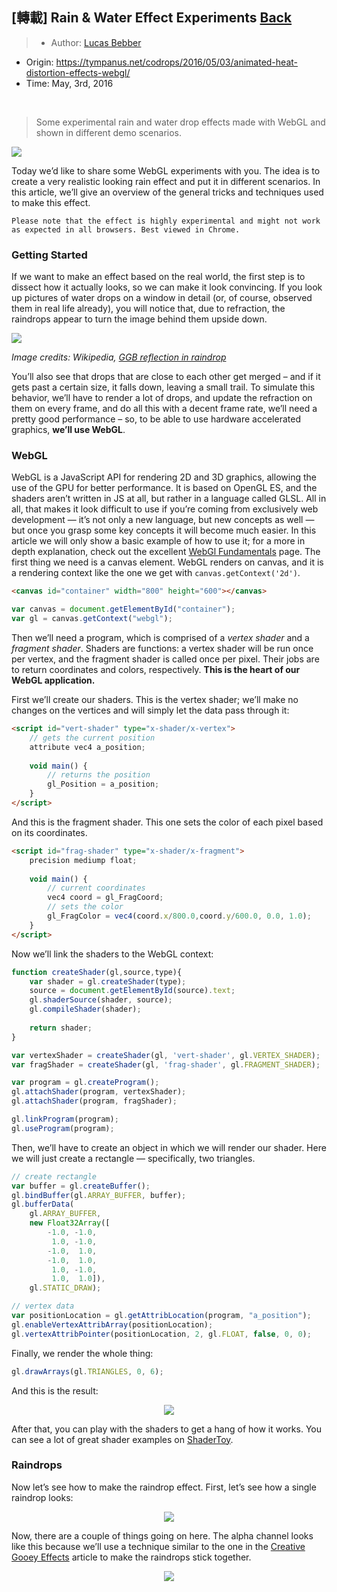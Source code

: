 ## [轉載] Rain & Water Effect Experiments [Back](./../post.md)

> - Author: [Lucas Bebber](https://github.com/lbebber)
- Origin: https://tympanus.net/codrops/2016/05/03/animated-heat-distortion-effects-webgl/
- Time: May, 3rd, 2016

<br />

> Some experimental rain and water drop effects made with WebGL and shown in different demo scenarios.

<p aling="center">
    <img src="./RainEffects.jpg" />
</p>

Today we’d like to share some WebGL experiments with you. The idea is to create a very realistic looking rain effect and put it in different scenarios. In this article, we’ll give an overview of the general tricks and techniques used to make this effect.

```
Please note that the effect is highly experimental and might not work as expected in all browsers. Best viewed in Chrome.
```

### Getting Started

If we want to make an effect based on the real world, the first step is to dissect how it actually looks, so we can make it look convincing.
If you look up pictures of water drops on a window in detail (or, of course, observed them in real life already), you will notice that, due to refraction, the raindrops appear to turn the image behind them upside down.

<p aling="center">
    <img src="./755px-GGB_reflection_in_raindrops.jpg" />
</p>
<p aling="center">
    <i>Image credits: Wikipedia, <a href="https://en.wikipedia.org/wiki/File:GGB_reflection_in_raindrops.jpg" target="_blank">GGB reflection in raindrop</a></i>
</p>

You’ll also see that drops that are close to each other get merged – and if it gets past a certain size, it falls down, leaving a small trail.
To simulate this behavior, we’ll have to render a lot of drops, and update the refraction on them on every frame, and do all this with a decent frame rate, we’ll need a pretty good performance – so, to be able to use hardware accelerated graphics, **we’ll use WebGL**.

### WebGL

WebGL is a JavaScript API for rendering 2D and 3D graphics, allowing the use of the GPU for better performance. It is based on OpenGL ES, and the shaders aren’t written in JS at all, but rather in a language called GLSL.
All in all, that makes it look difficult to use if you’re coming from exclusively web development — it’s not only a new language, but new concepts as well — but once you grasp some key concepts it will become much easier.
In this article we will only show a basic example of how to use it; for a more in depth explanation, check out the excellent [WebGl Fundamentals](http://webglfundamentals.org/) page.
The first thing we need is a canvas element. WebGL renders on canvas, and it is a rendering context like the one we get with `canvas.getContext('2d')`.

```html
<canvas id="container" width="800" height="600"></canvas>
```

```js
var canvas = document.getElementById("container");
var gl = canvas.getContext("webgl");
```

Then we’ll need a program, which is comprised of a *vertex shader* and a *fragment shader*. Shaders are functions: a vertex shader will be run once per vertex, and the fragment shader is called once per pixel. Their jobs are to return coordinates and colors, respectively. **This is the heart of our WebGL application.**

First we’ll create our shaders. This is the vertex shader; we’ll make no changes on the vertices and will simply let the data pass through it:

```html
<script id="vert-shader" type="x-shader/x-vertex">
    // gets the current position
    attribute vec4 a_position;
    
    void main() {
        // returns the position
        gl_Position = a_position;
    }
</script>
```

And this is the fragment shader. This one sets the color of each pixel based on its coordinates.

```html
<script id="frag-shader" type="x-shader/x-fragment">
    precision mediump float;
    
    void main() {
        // current coordinates
        vec4 coord = gl_FragCoord;
        // sets the color
        gl_FragColor = vec4(coord.x/800.0,coord.y/600.0, 0.0, 1.0);
    }
</script>
```

Now we’ll link the shaders to the WebGL context:

```js
function createShader(gl,source,type){
    var shader = gl.createShader(type);
    source = document.getElementById(source).text;
    gl.shaderSource(shader, source);
    gl.compileShader(shader);
    
    return shader;
}

var vertexShader = createShader(gl, 'vert-shader', gl.VERTEX_SHADER);
var fragShader = createShader(gl, 'frag-shader', gl.FRAGMENT_SHADER);

var program = gl.createProgram();
gl.attachShader(program, vertexShader);
gl.attachShader(program, fragShader);

gl.linkProgram(program);
gl.useProgram(program);
```

Then, we’ll have to create an object in which we will render our shader. Here we will just create a rectangle — specifically, two triangles.

```js
// create rectangle
var buffer = gl.createBuffer();
gl.bindBuffer(gl.ARRAY_BUFFER, buffer);
gl.bufferData(
    gl.ARRAY_BUFFER,
    new Float32Array([
        -1.0, -1.0,
         1.0, -1.0,
        -1.0,  1.0,
        -1.0,  1.0,
         1.0, -1.0,
         1.0,  1.0]),
    gl.STATIC_DRAW);

// vertex data
var positionLocation = gl.getAttribLocation(program, "a_position");
gl.enableVertexAttribArray(positionLocation);
gl.vertexAttribPointer(positionLocation, 2, gl.FLOAT, false, 0, 0);
```

Finally, we render the whole thing:

```js
gl.drawArrays(gl.TRIANGLES, 0, 6);
```

And this is the result:

<p align="center">
    <img src="./webgl-1.png" />
</p>

After that, you can play with the shaders to get a hang of how it works. You can see a lot of great shader examples on [ShaderToy](http://shadertoy.com/).

### Raindrops

Now let’s see how to make the raindrop effect. First, let’s see how a single raindrop looks:

<p align="center">
    <img src="./drop1.png" />
</p>

Now, there are a couple of things going on here.
The alpha channel looks like this because we’ll use a technique similar to the one in the [Creative Gooey Effects](http://tympanus.net/codrops/2015/03/10/creative-gooey-effects/) article to make the raindrops stick together.

<p align="center">
    <img src="./drop-merged.png" />
</p>





